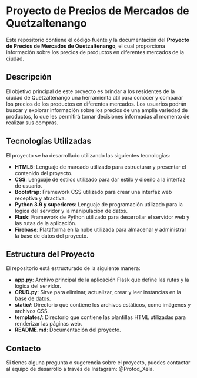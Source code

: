# Proyecto de Precios de Mercados de Quetzaltenango

Este repositorio contiene el código fuente y la documentación del **Proyecto de Precios de Mercados de Quetzaltenango**, el cual proporciona información sobre los precios de productos en diferentes mercados de la ciudad.

## Descripción

El objetivo principal de este proyecto es brindar a los residentes de la ciudad de Quetzaltenango una herramienta útil para conocer y comparar los precios de los productos en diferentes mercados. Los usuarios podrán buscar y explorar información sobre los precios de una amplia variedad de productos, lo que les permitirá tomar decisiones informadas al momento de realizar sus compras.

## Tecnologías Utilizadas

El proyecto se ha desarrollado utilizando las siguientes tecnologías:

- **HTML5**: Lenguaje de marcado utilizado para estructurar y presentar el contenido del proyecto.
- **CSS**: Lenguaje de estilos utilizado para dar estilo y diseño a la interfaz de usuario.
- **Bootstrap**: Framework CSS utilizado para crear una interfaz web receptiva y atractiva.
- **Python 3.9 y superiores**: Lenguaje de programación utilizado para la lógica del servidor y la manipulación de datos.
- **Flask**: Framework de Python utilizado para desarrollar el servidor web y las rutas de la aplicación.
- **Firebase**: Plataforma en la nube utilizada para almacenar y administrar la base de datos del proyecto.

## Estructura del Proyecto

El repositorio está estructurado de la siguiente manera:

- **app.py**: Archivo principal de la aplicación Flask que define las rutas y la lógica del servidor.
- **CRUD.py**: Sirve para eliminar, actualizar, crear y leer instancias en la base de datos.
- **static/**: Directorio que contiene los archivos estáticos, como imágenes y archivos CSS.
- **templates/**: Directorio que contiene las plantillas HTML utilizadas para renderizar las páginas web.
- **README.md**: Documentación del proyecto.

## Contacto

Si tienes alguna pregunta o sugerencia sobre el proyecto, puedes contactar al equipo de desarrollo a través de Instagram: @Protod_Xela.
